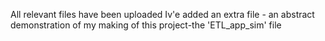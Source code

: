 All relevant files have been uploaded
Iv'e added an extra file - an abstract demonstration of my making of this project-the 'ETL_app_sim' file
